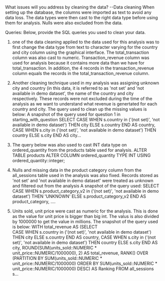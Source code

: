 What issues will you address by cleaning the data?
--Data cleaning
When setting up the database, the columns were imported as text to avoid any data loss. The data types were then cast to the right data type before using them for analysis. Nulls were also excluded from the data.

Queries:
Below, provide the SQL queries you used to clean your data.

1. one of the data cleaning applied to the data used for this analysis was to first change the data type from text to 
character varying for the country and city column using the graphical interface. The total_transaction column was also 
cast to numeric. Transaction_revenue column was used for analysis because it contains more data than we have for total_transaction. In addition, the 4 records in the transaction_revenue column equals the records in the total_transaction_revenue column.

2. Another cleaning technique used in my analysis was assigning unknown city and country (in this data, it is referred to as 'not set' and 'not available in demo dataset', the name of the country and city respectively. These records were not excluded during the time of the analysis as we want to understand what revenue is genertated for each country and city. The query used to clean up the missing values is below:
A snapshot of the query used for question 1 in starting_with_question
SELECT	CASE 
			WHEN s.country in ('(not set)', 'not available in demo dataset') THEN city
			ELSE s.country
			END AS country,
		CASE 
			WHEN s.city in ('(not set)', 'not available in demo dataset') THEN country
			ELSE s.city
			END AS city...

3. The query below was also used to cast INT data type on ordered_quantity from the products table used for analysis.
ALTER TABLE products
ALTER COLUMN ordered_quantity TYPE INT
USING ordered_quantity::integer;

4. Nulls and missing data in the product category column from the all_sessions table used in the analysis was also fixed. Records stored as 'not set' and 'not available in demo dataset' were treated as unknown and filtered out from the analysis
A snapshot of the query used:
SELECT		CASE 
					WHEN s.product_category_v2 in ('(not set)', 'not available in demo dataset') THEN 'UNKNOWN'
					ELSE s.product_category_v2
					END AS product_category, ....

5. Units sold, unit price were cast as numeric for the analysis. This is done as the value for unit price is bigger than big int. The valus is also divided by 1000000 to get the value in millions. The snapshot of the query used is below:
WITH total_revenue AS (SELECT	
									CASE 
										WHEN s.country in ('(not set)', 'not available in demo dataset') THEN city
										ELSE s.country
										END AS country,
									CASE 
										WHEN s.city in ('(not set)', 'not available in demo dataset') THEN country
										ELSE s.city
										END AS city,
									ROUND(SUM(units_sold::NUMERIC * unit_price::NUMERIC/1000000), 2) AS total_revenue, 
									RANK() OVER (PARTITION BY SUM(units_sold::NUMERIC * unit_price::NUMERIC/1000000) ORDER BY SUM(units_sold::NUMERIC * unit_price::NUMERIC/1000000) DESC) AS Ranking
						FROM all_sessions s...


